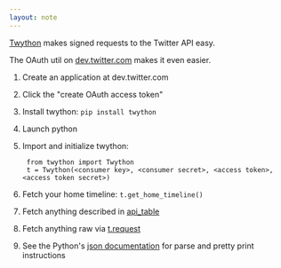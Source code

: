 ```yaml
---
layout: note
---
```


[Twython](https://github.com/ryanmcgrath/twython) makes signed requests to the Twitter API easy.

The OAuth util on [dev.twitter.com](http://dev.twitter.com) makes it even easier.

1. Create an application at dev.twitter.com
2. Click the "create OAuth access token"
3. Install twython: `pip install twython`
4. Launch python
5. Import and initialize twython:

        from twython import Twython
        t = Twython(<consumer key>, <consumer secret>, <access token>, <access token secret>)

6. Fetch your home timeline: `t.get_home_timeline()`
7. Fetch anything described in [api_table](https://github.com/ryanmcgrath/twython/blob/master/twython/endpoints.py)
8. Fetch anything raw via [t.request](https://github.com/ryanmcgrath/twython/blob/master/twython/twython.py#L209)
9. See the Python's [json documentation](http://docs.python.org/2/library/json.html) for parse and pretty print instructions
